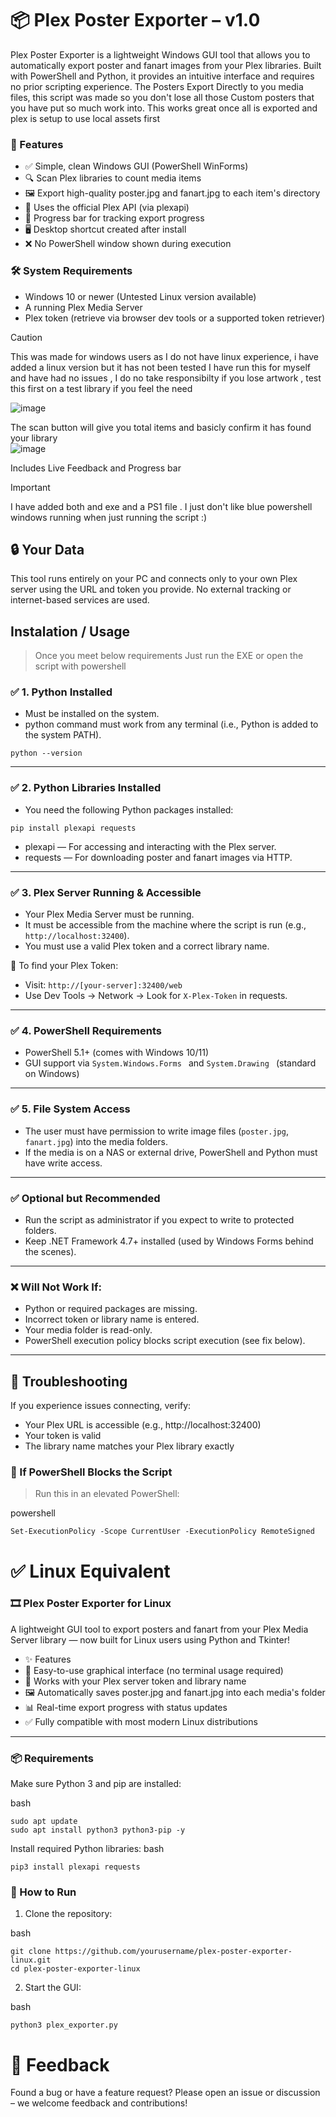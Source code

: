 # 📦 Plex Poster Exporter – v1.0  
Plex Poster Exporter is a lightweight Windows GUI tool that allows you to automatically export poster and fanart images from your Plex libraries. Built with PowerShell and Python, it provides an intuitive interface and requires no prior scripting experience.
The Posters Export Directly to you media files, this script was made so you don't lose all those Custom posters that you have put so much work into. This works great once all is exported and plex is setup to use local assets first

### 🚀 Features
- ✅ Simple, clean Windows GUI (PowerShell WinForms) 
- 🔍 Scan Plex libraries to count media items 
- 🖼️ Export high-quality poster.jpg and fanart.jpg to each item's directory 
- 📡 Uses the official Plex API (via plexapi) 
- 🧭 Progress bar for tracking export progress 
- 🖥️ Desktop shortcut created after install 
- ❌ No PowerShell window shown during execution 

### 🛠️ System Requirements
- Windows 10 or newer (Untested Linux version available)
- A running Plex Media Server
- Plex token (retrieve via browser dev tools or a supported token retriever)

> [!CAUTION]
> This was made for windows users as I do not have linux experience, i have added a linux version but it has not been tested
> I have run  this for myself and have had no issues , I do no take responsibilty if you lose artwork , test this first on a test library if you feel the need

![image](https://github.com/user-attachments/assets/4c310022-1849-4781-8e5b-d7d15a995d99)

The scan button will give you total items and basicly confirm it has found your library  
![image](https://github.com/user-attachments/assets/fcbdc513-68fc-4e16-8561-2dd923815dd3)  

Includes Live Feedback and Progress bar

> [!IMPORTANT]
> I have added both and exe and a PS1 file . I just don't like blue powershell windows running when just running the script :)


## 🔒 Your Data
This tool runs entirely on your PC and connects only to your own Plex server using the URL and token you provide. No external tracking or internet-based services are used.

Instalation / Usage
---------------------------------------------------------  

> Once you meet below requirements Just run the EXE or open the script with powershell

### ✅ 1. Python Installed
- Must be installed on the system.
- python command must work from any terminal (i.e., Python is added to the system PATH).

```
python --version
```  


---------------------------------------------------------  

### ✅ 2. Python Libraries Installed
- You need the following Python packages installed:

```
pip install plexapi requests
```  

- plexapi — For accessing and interacting with the Plex server.
- requests — For downloading poster and fanart images via HTTP.


---------------------------------------------------------  

### ✅ 3. Plex Server Running & Accessible
- Your Plex Media Server must be running.
- It must be accessible from the machine where the script is run (e.g., `http://localhost:32400`).
- You must use a valid Plex token and a correct library name.

📌 To find your Plex Token:

- Visit: `http://[your-server]:32400/web`
- Use Dev Tools → Network → Look for `X-Plex-Token` in requests.


---------------------------------------------------------  

### ✅ 4. PowerShell Requirements
- PowerShell 5.1+ (comes with Windows 10/11)
- GUI support via  `System.Windows.Forms ` and  `System.Drawing ` (standard on Windows)


---------------------------------------------------------  

### ✅ 5. File System Access
- The user must have permission to write image files (`poster.jpg`, `fanart.jpg`) into the media folders.
- If the media is on a NAS or external drive, PowerShell and Python must have write access.


---------------------------------------------------------  

### ✅ Optional but Recommended
- Run the script as administrator if you expect to write to protected folders.
- Keep .NET Framework 4.7+ installed (used by Windows Forms behind the scenes).


---------------------------------------------------------  

### ❌ Will Not Work If:
- Python or required packages are missing.
- Incorrect token or library name is entered.
- Your media folder is read-only.
- PowerShell execution policy blocks script execution (see fix below).


---------------------------------------------------------  

## 🐛 Troubleshooting
If you experience issues connecting, verify:
- Your Plex URL is accessible (e.g., http://localhost:32400)
- Your token is valid
- The library name matches your Plex library exactly
  
### 🔧 If PowerShell Blocks the Script

> Run this in an elevated PowerShell:

powershell
```
Set-ExecutionPolicy -Scope CurrentUser -ExecutionPolicy RemoteSigned
```

# ✅ Linux Equivalent
### 🎞️ Plex Poster Exporter for Linux
A lightweight GUI tool to export posters and fanart from your Plex Media Server library — now built for Linux users using Python and Tkinter!

- ✨ Features
- 🧠 Easy-to-use graphical interface (no terminal usage required)
- 🔐 Works with your Plex server token and library name
- 🖼️ Automatically saves poster.jpg and fanart.jpg into each media's folder
- 📊 Real-time export progress with status updates
- ✅ Fully compatible with most modern Linux distributions

---------------------------------------------------------  

### 📦 Requirements
Make sure Python 3 and pip are installed:

bash
```
sudo apt update
sudo apt install python3 python3-pip -y
```  
Install required Python libraries:
bash
```
pip3 install plexapi requests
```

### 🚀 How to Run
1. Clone the repository:
   
bash
```
git clone https://github.com/yourusername/plex-poster-exporter-linux.git
cd plex-poster-exporter-linux
```

2. Start the GUI:

bash
```
python3 plex_exporter.py
```

# 📣 Feedback
Found a bug or have a feature request? Please open an issue or discussion – we welcome feedback and contributions!
